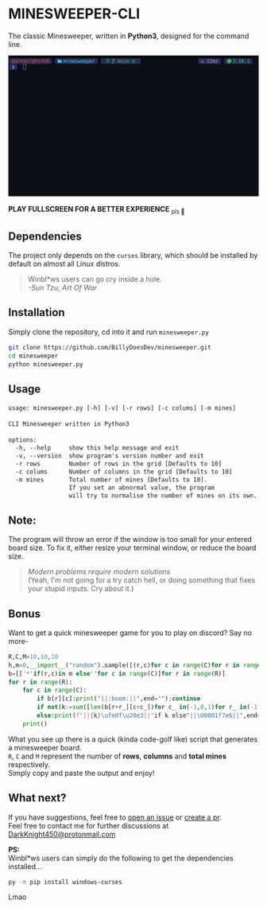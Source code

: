 # MINESWEEPER-CLI
The classic Minesweeper, written in **Python3**, designed for the command line.
<p align="center">
	<img src="assets/demo.gif" />
</p>

**PLAY FULLSCREEN FOR A BETTER EXPERIENCE** <sub>pls 🥺</sub>

## Dependencies
The project only depends on the `curses` library, which should be installed by default on almost all Linux distros.</br>
>Winbl*ws users can go cry inside a hole.</br>
*-Sun Tzu, Art Of War*

## Installation
Simply clone the repository, cd into it and run `minesweeper.py`
```sh
git clone https://github.com/BillyDoesDev/minesweeper.git
cd minesweeper
python minesweeper.py
```

## Usage
```
usage: minesweeper.py [-h] [-v] [-r rows] [-c colums] [-m mines]

CLI Minesweeper written in Python3

options:
  -h, --help     show this help message and exit
  -v, --version  show program's version number and exit
  -r rows        Number of rows in the grid [Defaults to 10]
  -c colums      Number of columns in the grid [Defaults to 10]
  -m mines       Total number of mines [Defaults to 10].
                 If you set an abnormal value, the program 
                 will try to normalise the number of mines on its own.
```

## Note:
The program will throw an error if the window is too small for your entered board size. To fix it, either resize your terminal window, or reduce the board size.
>*Modern problems require modern solutions*</br>
(Yeah, I'm not going for a try catch hell, or doing something that fixes your stupid inputs. Cry about it.)

## Bonus
Want to get a quick minesweeper game for you to play on discord? Say no more-
```python
R,C,M=10,10,10
h,m=0,__import__("random").sample([(r,c)for c in range(C)for r in range(R)],min(R*C-1,M))
b=[['*'if(r,c)in m else''for c in range(C)]for r in range(R)]
for r in range(R):
    for c in range(C):
        if b[r][c]:print("||:boom:||",end="");continue
        if not(k:=sum([len(b[r+r_][c+c_])for c_ in(-1,0,1)for r_ in(-1,0,1)if 0<=r+r_<R and 0<=c+c_<C]))and not h:print("\U0001f7e6",end="");h=1
        else:print(f"||{k}\ufe0f\u20e3||"if k else"||\U0001f7e6||",end="")
    print()
```
What you see up there is a quick (kinda code-golf like) script that generates a minesweeper board.</br>
`R`, `C` and `M` represent the number of **rows**, **columns** and **total mines** respectively.</br>
Simply copy and paste the output and enjoy!

## What next?
If you have suggestions, feel free to [open an issue](https://github.com/BillyDoesDev/Minesweeper/issues) or [create a pr](https://github.com/BillyDoesDev/Minesweeper/pulls).</br>
Feel free to contact me for further discussions at DarkKnight450@protonmail.com</br>

**PS:**</br>
Winbl*ws users can simply do the following to get the dependencies installed...
```sh
py -m pip install windows-curses
```
Lmao
